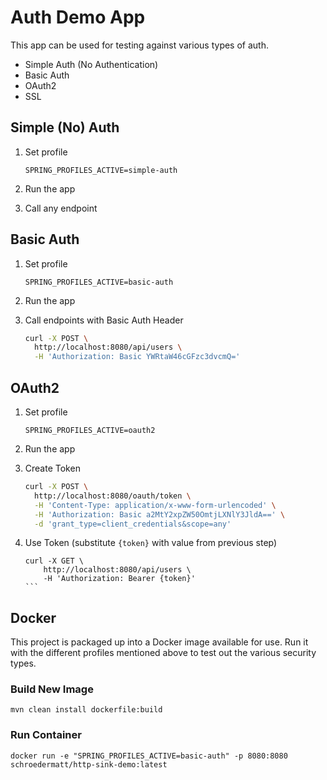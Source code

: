 # Auth Demo App

This app can be used for testing against various types of auth.

- Simple Auth (No Authentication)
- Basic Auth
- OAuth2
- SSL

## Simple (No) Auth

1. Set profile
    ```
    SPRING_PROFILES_ACTIVE=simple-auth
    ```

2. Run the app
3. Call any endpoint

## Basic Auth

1. Set profile
    ```
    SPRING_PROFILES_ACTIVE=basic-auth
    ```

2. Run the app
3. Call endpoints with Basic Auth Header
    ```bash
    curl -X POST \
      http://localhost:8080/api/users \
      -H 'Authorization: Basic YWRtaW46cGFzc3dvcmQ='
    ```

## OAuth2

1. Set profile
    ```
    SPRING_PROFILES_ACTIVE=oauth2
    ```

2. Run the app
3. Create Token
    ```bash
    curl -X POST \
      http://localhost:8080/oauth/token \
      -H 'Content-Type: application/x-www-form-urlencoded' \
      -H 'Authorization: Basic a2MtY2xpZW50OmtjLXNlY3JldA==' \
      -d 'grant_type=client_credentials&scope=any'
    ```
4. Use Token (substitute `{token}` with value from previous step)
    ````
    curl -X GET \
        http://localhost:8080/api/users \
        -H 'Authorization: Bearer {token}'
    ```
    
## Docker

This project is packaged up into a Docker image available for use. Run it with the different profiles mentioned above to test out the various security types.

### Build New Image

```
mvn clean install dockerfile:build
```

### Run Container

```
docker run -e "SPRING_PROFILES_ACTIVE=basic-auth" -p 8080:8080 schroedermatt/http-sink-demo:latest
```